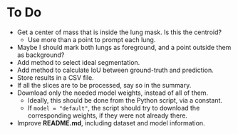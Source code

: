 # To Do

- Get a center of mass that is inside the lung mask. Is this the centroid?
  - Use more than a point to prompt each lung.
- Maybe I should mark both lungs as foreground, and a point outside them as background?
- Add method to select ideal segmentation.
- Add method to calculate IoU between ground-truth and prediction.
- Store results in a CSV file.
- If all the slices are to be processed, say so in the summary.
- Download only the needed model weights, instead of all of them.
  - Ideally, this should be done from the Python script, via a constant.
  - If `model = "default"`, the script should try to download the corresponding weights, if they were not already there.
- Improve **README.md**, including dataset and model information.
